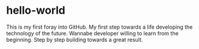 # hello-world
This is my first foray into GitHub. My first step towards a life developing the technology of the future.
Wannabe developer willing to learn from the beginning. Step by step building towards a great result.
